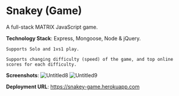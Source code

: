 # Snakey (Game)

A full-stack MATRIX JavaScript game.

**Technology Stack**: Express, Mongoose, Node & jQuery.

```
Supports Solo and 1vs1 play.

Supports changing difficulty (speed) of the game, and top online scores for each difficulty.
```

**Screenshots**:
![Untitled8](https://user-images.githubusercontent.com/4573039/107819985-ba144a00-6d82-11eb-9eee-f1fbfd7d0684.jpg)
![Untitled9](https://user-images.githubusercontent.com/4573039/107819988-bb457700-6d82-11eb-8aa4-d0fb3f8f24ee.jpg)

**Deployment URL**: https://snakey-game.herokuapp.com
